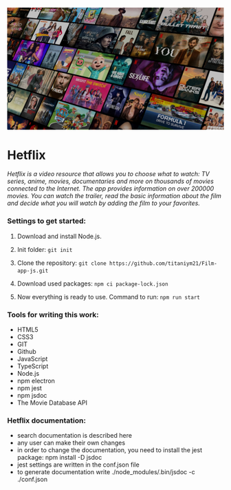 ![Image alt](https://github.com/titaniym21/Film-app-js/blob/master/src/img/NL-en-20230306-popsignuptwoweeks-perspective_alpha_website_large.jpg)

# **Hetflix**

_Hetflix is ​​a video resource that allows you to choose what to watch: TV series, anime, movies, documentaries and more on thousands of movies connected to the Internet. The app provides information on over 200000 movies. You can watch the trailer, read the basic information about the film and decide what you will watch by adding the film to your favorites._

### Settings to get started:

1. Download and install Node.js.

2. Init folder: `git init`

3. Сlone the repository: `git clone https://github.com/titaniym21/Film-app-js.git`

4. Download used packages: `npm ci package-lock.json`

5. Now everything is ready to use. Сommand to run: `npm run start`

### Tools for writing this work:

- HTML5
- CSS3
- GIT
- Github
- JavaScript
- TypeScript
- Node.js
- npm electron
- npm jest
- npm jsdoc
- The Movie Database API

### Hetflix documentation:

- search documentation is described here
- any user can make their own changes
- in order to change the documentation, you need to install the jest package: npm install -D jsdoc
- jest settings are written in the conf.json file
- to generate documentation write ./node_modules/.bin/jsdoc -c ./conf.json
